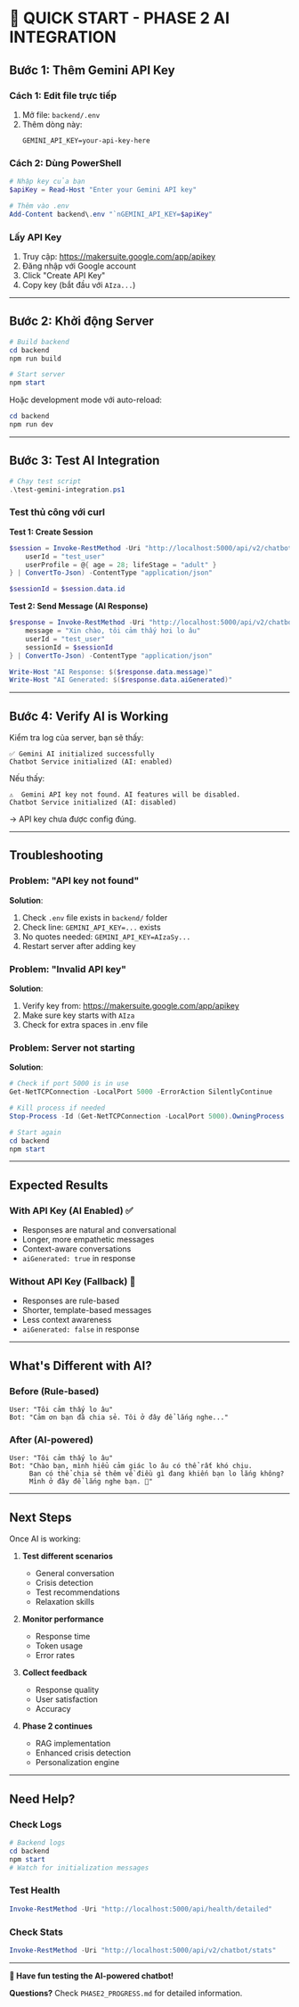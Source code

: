 # 🚀 QUICK START - PHASE 2 AI INTEGRATION

## Bước 1: Thêm Gemini API Key

### Cách 1: Edit file trực tiếp
1. Mở file: `backend/.env`
2. Thêm dòng này:
   ```
   GEMINI_API_KEY=your-api-key-here
   ```

### Cách 2: Dùng PowerShell
```powershell
# Nhập key của bạn
$apiKey = Read-Host "Enter your Gemini API key"

# Thêm vào .env
Add-Content backend\.env "`nGEMINI_API_KEY=$apiKey"
```

### Lấy API Key
1. Truy cập: https://makersuite.google.com/app/apikey
2. Đăng nhập với Google account
3. Click "Create API Key"
4. Copy key (bắt đầu với `AIza...`)

---

## Bước 2: Khởi động Server

```powershell
# Build backend
cd backend
npm run build

# Start server
npm start
```

Hoặc development mode với auto-reload:
```powershell
cd backend
npm run dev
```

---

## Bước 3: Test AI Integration

```powershell
# Chạy test script
.\test-gemini-integration.ps1
```

### Test thủ công với curl

**Test 1: Create Session**
```powershell
$session = Invoke-RestMethod -Uri "http://localhost:5000/api/v2/chatbot/session" -Method Post -Body (@{
    userId = "test_user"
    userProfile = @{ age = 28; lifeStage = "adult" }
} | ConvertTo-Json) -ContentType "application/json"

$sessionId = $session.data.id
```

**Test 2: Send Message (AI Response)**
```powershell
$response = Invoke-RestMethod -Uri "http://localhost:5000/api/v2/chatbot/message" -Method Post -Body (@{
    message = "Xin chào, tôi cảm thấy hơi lo âu"
    userId = "test_user"
    sessionId = $sessionId
} | ConvertTo-Json) -ContentType "application/json"

Write-Host "AI Response: $($response.data.message)"
Write-Host "AI Generated: $($response.data.aiGenerated)"
```

---

## Bước 4: Verify AI is Working

Kiểm tra log của server, bạn sẽ thấy:
```
✅ Gemini AI initialized successfully
Chatbot Service initialized (AI: enabled)
```

Nếu thấy:
```
⚠️  Gemini API key not found. AI features will be disabled.
Chatbot Service initialized (AI: disabled)
```

→ API key chưa được config đúng.

---

## Troubleshooting

### Problem: "API key not found"
**Solution**:
1. Check `.env` file exists in `backend/` folder
2. Check line: `GEMINI_API_KEY=...` exists
3. No quotes needed: `GEMINI_API_KEY=AIzaSy...`
4. Restart server after adding key

### Problem: "Invalid API key"
**Solution**:
1. Verify key from: https://makersuite.google.com/app/apikey
2. Make sure key starts with `AIza`
3. Check for extra spaces in .env file

### Problem: Server not starting
**Solution**:
```powershell
# Check if port 5000 is in use
Get-NetTCPConnection -LocalPort 5000 -ErrorAction SilentlyContinue

# Kill process if needed
Stop-Process -Id (Get-NetTCPConnection -LocalPort 5000).OwningProcess

# Start again
cd backend
npm start
```

---

## Expected Results

### With API Key (AI Enabled) ✅
- Responses are natural and conversational
- Longer, more empathetic messages
- Context-aware conversations
- `aiGenerated: true` in response

### Without API Key (Fallback) 🔄
- Responses are rule-based
- Shorter, template-based messages
- Less context awareness
- `aiGenerated: false` in response

---

## What's Different with AI?

### Before (Rule-based)
```
User: "Tôi cảm thấy lo âu"
Bot: "Cảm ơn bạn đã chia sẻ. Tôi ở đây để lắng nghe..."
```

### After (AI-powered)
```
User: "Tôi cảm thấy lo âu"
Bot: "Chào bạn, mình hiểu cảm giác lo âu có thể rất khó chịu. 
     Bạn có thể chia sẻ thêm về điều gì đang khiến bạn lo lắng không? 
     Mình ở đây để lắng nghe bạn. 💙"
```

---

## Next Steps

Once AI is working:

1. **Test different scenarios**
   - General conversation
   - Crisis detection
   - Test recommendations
   - Relaxation skills

2. **Monitor performance**
   - Response time
   - Token usage
   - Error rates

3. **Collect feedback**
   - Response quality
   - User satisfaction
   - Accuracy

4. **Phase 2 continues**
   - RAG implementation
   - Enhanced crisis detection
   - Personalization engine

---

## Need Help?

### Check Logs
```powershell
# Backend logs
cd backend
npm start
# Watch for initialization messages
```

### Test Health
```powershell
Invoke-RestMethod -Uri "http://localhost:5000/api/health/detailed"
```

### Check Stats
```powershell
Invoke-RestMethod -Uri "http://localhost:5000/api/v2/chatbot/stats"
```

---

**🎉 Have fun testing the AI-powered chatbot!**

**Questions?** Check `PHASE2_PROGRESS.md` for detailed information.

